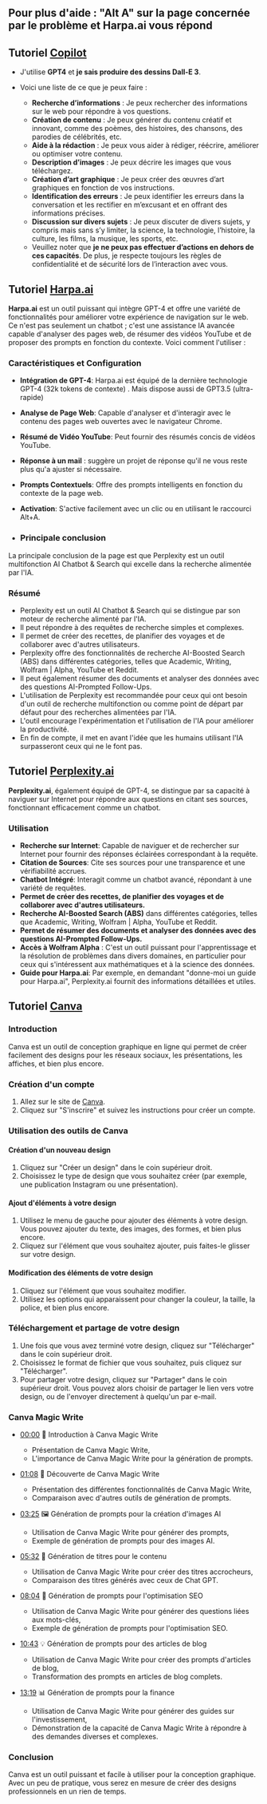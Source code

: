 ## Pour plus d'aide : "Alt A" sur la page concernée par le problème et Harpa.ai vous répond

## Tutoriel [Copilot](https://copilot.microsoft.com/) 
-  J'utilise **GPT4** et **je sais produire des dessins Dall-E 3**. 
- Voici une liste de ce que je peux faire :

    - **Recherche d’informations** : Je peux rechercher des informations sur le web pour répondre à vos questions.
    - **Création de contenu** : Je peux générer du contenu créatif et innovant, comme des poèmes, des histoires, des chansons, des parodies de célébrités, etc.
    - **Aide à la rédaction** : Je peux vous aider à rédiger, réécrire, améliorer ou optimiser votre contenu.
    - **Description d’images** : Je peux décrire les images que vous téléchargez.
    - **Création d’art graphique** : Je peux créer des œuvres d’art graphiques en fonction de vos instructions.
    - **Identification des erreurs** : Je peux identifier les erreurs dans la conversation et les rectifier en m’excusant et en offrant des informations précises.
    - **Discussion sur divers sujets** : Je peux discuter de divers sujets, y compris mais sans s’y limiter, la science, la technologie, l’histoire, la culture, les films, la musique, les sports, etc.
   -  Veuillez noter que **je ne peux pas effectuer d’actions en dehors de ces capacités**. De plus, je respecte toujours les règles de confidentialité et de sécurité lors de l’interaction avec vous.



## Tutoriel [Harpa.ai](https://harpa.ai/)

**Harpa.ai** est un outil puissant qui intègre GPT-4 et offre une variété de fonctionnalités pour améliorer votre expérience de navigation sur le web. Ce n'est pas seulement un chatbot ; c'est une assistance IA avancée capable d'analyser des pages web, de résumer des vidéos YouTube et de proposer des prompts en fonction du contexte. Voici comment l'utiliser :

### Caractéristiques et Configuration

- **Intégration de GPT-4**: Harpa.ai est équipé de la dernière technologie GPT-4 (32k tokens de contexte) . Mais dispose aussi de GPT3.5 (ultra-rapide)  
- **Analyse de Page Web**: Capable d'analyser et d'interagir avec le contenu des pages web ouvertes avec le navigateur Chrome.
- **Résumé de Vidéo YouTube**: Peut fournir des résumés concis de vidéos YouTube.
- **Réponse à un mail** : suggère un projet de réponse qu'il ne vous reste plus qu'a ajuster si nécessaire.
- **Prompts Contextuels**: Offre des prompts intelligents en fonction du contexte de la page web.
- **Activation**: S'active facilement avec un clic ou en utilisant le raccourci Alt+A.

- ### Principale conclusion
La principale conclusion de la page est que Perplexity est un outil multifonction AI Chatbot & Search qui excelle dans la recherche alimentée par l'IA.

### Résumé
- Perplexity est un outil AI Chatbot & Search qui se distingue par son moteur de recherche alimenté par l'IA.
- Il peut répondre à des requêtes de recherche simples et complexes.
- Il permet de créer des recettes, de planifier des voyages et de collaborer avec d'autres utilisateurs.
- Perplexity offre des fonctionnalités de recherche AI-Boosted Search (ABS) dans différentes catégories, telles que Academic, Writing, Wolfram | Alpha, YouTube et Reddit.
- Il peut également résumer des documents et analyser des données avec des questions AI-Prompted Follow-Ups.
- L'utilisation de Perplexity est recommandée pour ceux qui ont besoin d'un outil de recherche multifonction ou comme point de départ par défaut pour des recherches alimentées par l'IA.
- L'outil encourage l'expérimentation et l'utilisation de l'IA pour améliorer la productivité.
- En fin de compte, il met en avant l'idée que les humains utilisant l'IA surpasseront ceux qui ne le font pas.


## Tutoriel [Perplexity.ai](https://www.perplexity.ai/)

**Perplexity.ai**, également équipé de GPT-4, se distingue par sa capacité à naviguer sur Internet pour répondre aux questions en citant ses sources, fonctionnant efficacement comme un chatbot.

### Utilisation

- **Recherche sur Internet**: Capable de naviguer et de rechercher sur Internet pour fournir des réponses éclairées correspondant à la requête.
- **Citation de Sources**: Cite ses sources pour une transparence et une vérifiabilité accrues.
- **Chatbot Intégré**: Interagit comme un chatbot avancé, répondant à une variété de requêtes.
- **Permet de créer des recettes, de planifier des voyages et de collaborer avec d'autres utilisateurs.**
- **Recherche AI-Boosted Search (ABS)** dans différentes catégories, telles que Academic, Writing, Wolfram | Alpha, YouTube et Reddit.
- **Permet de résumer des documents et analyser des données avec des questions AI-Prompted Follow-Ups.**
- **Accès à Wolfram Alpha** : C'est un outil puissant pour l'apprentissage et la résolution de problèmes dans divers domaines, en particulier pour ceux qui s'intéressent aux mathématiques et à la science des données. 
- **Guide pour Harpa.ai**: Par exemple, en demandant "donne-moi un guide pour Harpa.ai", Perplexity.ai fournit des informations détaillées et utiles.

## Tutoriel [Canva](https://www.canva.com/)


### Introduction

Canva est un outil de conception graphique en ligne qui permet de créer facilement des designs pour les réseaux sociaux, les présentations, les affiches, et bien plus encore.

### Création d'un compte

1. Allez sur le site de [Canva](https://www.canva.com/).
2. Cliquez sur "S'inscrire" et suivez les instructions pour créer un compte.

### Utilisation des outils de Canva

#### Création d'un nouveau design

1. Cliquez sur "Créer un design" dans le coin supérieur droit.
2. Choisissez le type de design que vous souhaitez créer (par exemple, une publication Instagram ou une présentation).

#### Ajout d'éléments à votre design

1. Utilisez le menu de gauche pour ajouter des éléments à votre design. Vous pouvez ajouter du texte, des images, des formes, et bien plus encore.
2. Cliquez sur l'élément que vous souhaitez ajouter, puis faites-le glisser sur votre design.

#### Modification des éléments de votre design

1. Cliquez sur l'élément que vous souhaitez modifier.
2. Utilisez les options qui apparaissent pour changer la couleur, la taille, la police, et bien plus encore.

### Téléchargement et partage de votre design

1. Une fois que vous avez terminé votre design, cliquez sur "Télécharger" dans le coin supérieur droit.
2. Choisissez le format de fichier que vous souhaitez, puis cliquez sur "Télécharger".
3. Pour partager votre design, cliquez sur "Partager" dans le coin supérieur droit. Vous pouvez alors choisir de partager le lien vers votre design, ou de l'envoyer directement à quelqu'un par e-mail.

### Canva Magic Write

- [00:00](https://www.youtube.com/watch?v=51XTK5fXlmA&t=0s) 🚀 Introduction à Canva Magic Write

  - Présentation de Canva Magic Write,
  - L'importance de Canva Magic Write pour la génération de prompts.

- [01:08](https://www.youtube.com/watch?v=51XTK5fXlmA&t=68s) 🎩 Découverte de Canva Magic Write

  - Présentation des différentes fonctionnalités de Canva Magic Write,
  - Comparaison avec d'autres outils de génération de prompts.

- [03:25](https://www.youtube.com/watch?v=51XTK5fXlmA&t=205s) 🖼️ Génération de prompts pour la création d'images AI

  - Utilisation de Canva Magic Write pour générer des prompts,
  - Exemple de génération de prompts pour des images AI.

- [05:32](https://www.youtube.com/watch?v=51XTK5fXlmA&t=332s) 📝 Génération de titres pour le contenu

  - Utilisation de Canva Magic Write pour créer des titres accrocheurs,
  - Comparaison des titres générés avec ceux de Chat GPT.

- [08:04](https://www.youtube.com/watch?v=51XTK5fXlmA&t=484s) 🧐 Génération de prompts pour l'optimisation SEO

  - Utilisation de Canva Magic Write pour générer des questions liées aux mots-clés,
  - Exemple de génération de prompts pour l'optimisation SEO.

- [10:43](https://www.youtube.com/watch?v=51XTK5fXlmA&t=643s) 💡 Génération de prompts pour des articles de blog

  - Utilisation de Canva Magic Write pour créer des prompts d'articles de blog,
  - Transformation des prompts en articles de blog complets.

- [13:19](https://www.youtube.com/watch?v=51XTK5fXlmA&t=799s) 📊 Génération de prompts pour la finance

  - Utilisation de Canva Magic Write pour générer des guides sur l'investissement,
  - Démonstration de la capacité de Canva Magic Write à répondre à des demandes diverses et complexes.

 ### Conclusion

Canva est un outil puissant et facile à utiliser pour la conception graphique. Avec un peu de pratique, vous serez en mesure de créer des designs professionnels en un rien de temps.
